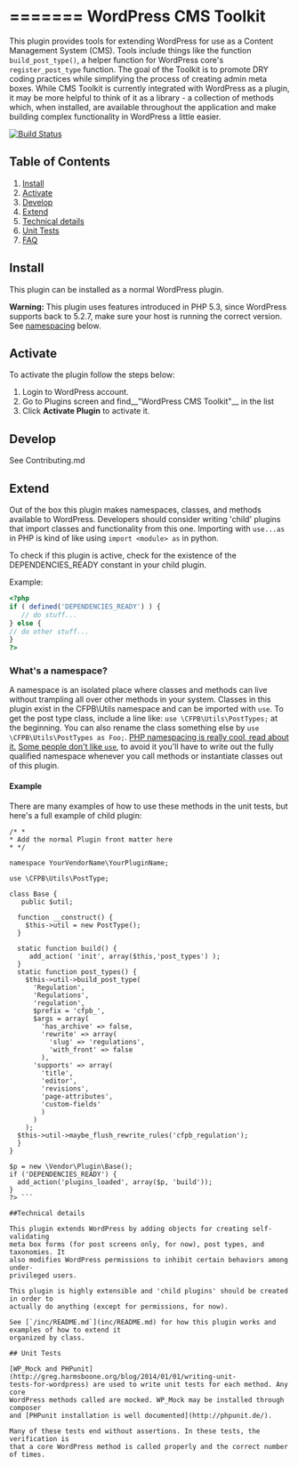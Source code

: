 ======= 
WordPress CMS Toolkit 
==============

This plugin provides tools for extending WordPress for use as a Content
Management System (CMS). Tools include things like the function
`build_post_type()`, a helper function for WordPress core's
`register_post_type` function. The goal of the Toolkit is to promote DRY coding
practices while simplifying the process of creating admin meta boxes. While CMS
Toolkit is currently integrated with WordPress as a plugin, it may be more
helpful to think of it as a library - a collection of methods which, when
installed, are available throughout the application and make building complex
functionality in WordPress a little easier.

[![Build Status](https://travis-ci.org/cfpb/cms-[toolkit.svg?branch=master)](https://travis-ci.org/cfpb/cms-toolkit)

## Table of Contents

1. [Install](#install) 
2. [Activate](#activate) 
3. [Develop](#develop) 
4. [Extend](#extend) 
5. [Technical details](#technical-details)
6. [Unit Tests](#unit-tests) 
7. [FAQ](faq.md)

## Install

This plugin can be installed as a normal WordPress plugin.

__Warning:__ This plugin uses features introduced in PHP 5.3, since WordPress
supports back to 5.2.7, make sure your host is running the correct version. See
[namespacing](#whats-a-namespace) below.

## Activate

To activate the plugin follow the steps below:

1. Login to WordPress account. 
2. Go to Plugins screen and find__"WordPress CMS Toolkit"__ in the list 
3. Click __Activate Plugin__ to activate it.

## Develop

See Contributing.md

## Extend

Out of the box this plugin makes namespaces, classes, and methods available to
WordPress. Developers should consider writing 'child' plugins that import
classes and functionality from this one. Importing with `use...as` in PHP is
kind of like using `import <module> as` in python.

To check if this plugin is active, check for the existence of the
DEPENDENCIES_READY constant in your child plugin.

Example:

```php
<?php 
if ( defined('DEPENDENCIES_READY') ) {
   // do stuff... 
} else {
// do other stuff... 
} 
?> 
```

### What's a namespace?

A namespace is an isolated place where classes and methods can live without
trampling all over other methods in your system. Classes in this plugin exist in
the CFPB\Utils namespace and can be imported with `use`. To get the post type
class, include a line like: `use \CFPB\Utils\PostTypes;` at the beginning. You
can also rename the class something else by `use \CFPB\Utils\PostTypes as Foo;`.
[PHP namespacing is really cool, read about it.](http://www.php.net/manual/en/language.namespaces.php) 
[Some people don't like `use`](http://jason.pureconcepts.net/2013/04/php-namespaces-avoid-use/), to
avoid it you'll have to write out the fully qualified namespace whenever you
call methods or instantiate classes out of this plugin.

#### Example

There are many examples of how to use these methods in the unit tests, but
here's a full example of child plugin:

``` <?php 
/* * 
* Add the normal Plugin front matter here 
* */

namespace YourVendorName\YourPluginName;

use \CFPB\Utils\PostType;

class Base {
   public $util;

  function __construct() { 
    $this->util = new PostType(); 
  }

  static function build() {
     add_action( 'init', array($this,'post_types') );
  }
  static function post_types() {
    $this->util->build_post_type(
      'Regulation',
      'Regulations',
      'regulation',
      $prefix = 'cfpb_',
      $args = array(
        'has_archive' => false,
        'rewrite' => array( 
          'slug' => 'regulations',
          'with_front' => false
        ),
      'supports' => array( 
        'title',
        'editor',
        'revisions',
        'page-attributes',
        'custom-fields'
        )
      )
    );
  $this->util->maybe_flush_rewrite_rules('cfpb_regulation');
  } 
}

$p = new \Vendor\Plugin\Base(); 
if ('DEPENDENCIES_READY') {
  add_action('plugins_loaded', array($p, 'build')); 
} 
?> ```

##Technical details

This plugin extends WordPress by adding objects for creating self-validating
meta box forms (for post screens only, for now), post types, and taxonomies. It
also modifies WordPress permissions to inhibit certain behaviors among under-
privileged users.

This plugin is highly extensible and 'child plugins' should be created in order to
actually do anything (except for permissions, for now).

See [`/inc/README.md`](inc/README.md) for how this plugin works and examples of how to extend it
organized by class.

## Unit Tests

[WP_Mock and PHPunit](http://greg.harmsboone.org/blog/2014/01/01/writing-unit-
tests-for-wordpress) are used to write unit tests for each method. Any core
WordPress methods called are mocked. WP_Mock may be installed through composer
and [PHPunit installation is well documented](http://phpunit.de/).

Many of these tests end without assertions. In these tests, the verification is
that a core WordPress method is called properly and the correct number of times.